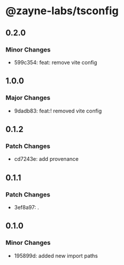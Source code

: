 # @zayne-labs/tsconfig

## 0.2.0

### Minor Changes

- 599c354: feat: remove vite config

## 1.0.0

### Major Changes

- 9dadb83: feat:! removed vite config

## 0.1.2

### Patch Changes

- cd7243e: add provenance

## 0.1.1

### Patch Changes

- 3ef8a97: .

## 0.1.0

### Minor Changes

- 195899d: added new import paths
